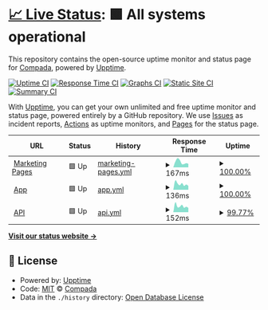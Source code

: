 # [📈 Live Status](https://status.compada.dev): <!--live status--> **🟩 All systems operational**

This repository contains the open-source uptime monitor and status page for [Compada](https://www.compada.io), powered by [Upptime](https://github.com/upptime/upptime).

[![Uptime CI](https://github.com/compada/upptime/workflows/Uptime%20CI/badge.svg)](https://github.com/compada/upptime/actions?query=workflow%3A%22Uptime+CI%22)
[![Response Time CI](https://github.com/compada/upptime/workflows/Response%20Time%20CI/badge.svg)](https://github.com/compada/upptime/actions?query=workflow%3A%22Response+Time+CI%22)
[![Graphs CI](https://github.com/compada/upptime/workflows/Graphs%20CI/badge.svg)](https://github.com/compada/upptime/actions?query=workflow%3A%22Graphs+CI%22)
[![Static Site CI](https://github.com/compada/upptime/workflows/Static%20Site%20CI/badge.svg)](https://github.com/compada/upptime/actions?query=workflow%3A%22Static+Site+CI%22)
[![Summary CI](https://github.com/compada/upptime/workflows/Summary%20CI/badge.svg)](https://github.com/compada/upptime/actions?query=workflow%3A%22Summary+CI%22)

With [Upptime](https://upptime.js.org), you can get your own unlimited and free uptime monitor and status page, powered entirely by a GitHub repository. We use [Issues](https://github.com/compada/upptime/issues) as incident reports, [Actions](https://github.com/compada/upptime/actions) as uptime monitors, and [Pages](https://status.compada.dev) for the status page.

<!--start: status pages-->
<!-- This summary is generated by Upptime (https://github.com/upptime/upptime) -->
<!-- Do not edit this manually, your changes will be overwritten -->
<!-- prettier-ignore -->
| URL | Status | History | Response Time | Uptime |
| --- | ------ | ------- | ------------- | ------ |
| <img alt="" src="https://icons.duckduckgo.com/ip3/www.compada.io.ico" height="13"> [Marketing Pages](https://www.compada.io) | 🟩 Up | [marketing-pages.yml](https://github.com/compada/upptime/commits/HEAD/history/marketing-pages.yml) | <details><summary><img alt="Response time graph" src="./graphs/marketing-pages/response-time-week.png" height="20"> 167ms</summary><br><a href="https://status.compada.dev/history/marketing-pages"><img alt="Response time 157" src="https://img.shields.io/endpoint?url=https%3A%2F%2Fraw.githubusercontent.com%2Fcompada%2Fupptime%2FHEAD%2Fapi%2Fmarketing-pages%2Fresponse-time.json"></a><br><a href="https://status.compada.dev/history/marketing-pages"><img alt="24-hour response time 268" src="https://img.shields.io/endpoint?url=https%3A%2F%2Fraw.githubusercontent.com%2Fcompada%2Fupptime%2FHEAD%2Fapi%2Fmarketing-pages%2Fresponse-time-day.json"></a><br><a href="https://status.compada.dev/history/marketing-pages"><img alt="7-day response time 167" src="https://img.shields.io/endpoint?url=https%3A%2F%2Fraw.githubusercontent.com%2Fcompada%2Fupptime%2FHEAD%2Fapi%2Fmarketing-pages%2Fresponse-time-week.json"></a><br><a href="https://status.compada.dev/history/marketing-pages"><img alt="30-day response time 145" src="https://img.shields.io/endpoint?url=https%3A%2F%2Fraw.githubusercontent.com%2Fcompada%2Fupptime%2FHEAD%2Fapi%2Fmarketing-pages%2Fresponse-time-month.json"></a><br><a href="https://status.compada.dev/history/marketing-pages"><img alt="1-year response time 157" src="https://img.shields.io/endpoint?url=https%3A%2F%2Fraw.githubusercontent.com%2Fcompada%2Fupptime%2FHEAD%2Fapi%2Fmarketing-pages%2Fresponse-time-year.json"></a></details> | <details><summary><a href="https://status.compada.dev/history/marketing-pages">100.00%</a></summary><a href="https://status.compada.dev/history/marketing-pages"><img alt="All-time uptime 100.00%" src="https://img.shields.io/endpoint?url=https%3A%2F%2Fraw.githubusercontent.com%2Fcompada%2Fupptime%2FHEAD%2Fapi%2Fmarketing-pages%2Fuptime.json"></a><br><a href="https://status.compada.dev/history/marketing-pages"><img alt="24-hour uptime 100.00%" src="https://img.shields.io/endpoint?url=https%3A%2F%2Fraw.githubusercontent.com%2Fcompada%2Fupptime%2FHEAD%2Fapi%2Fmarketing-pages%2Fuptime-day.json"></a><br><a href="https://status.compada.dev/history/marketing-pages"><img alt="7-day uptime 100.00%" src="https://img.shields.io/endpoint?url=https%3A%2F%2Fraw.githubusercontent.com%2Fcompada%2Fupptime%2FHEAD%2Fapi%2Fmarketing-pages%2Fuptime-week.json"></a><br><a href="https://status.compada.dev/history/marketing-pages"><img alt="30-day uptime 100.00%" src="https://img.shields.io/endpoint?url=https%3A%2F%2Fraw.githubusercontent.com%2Fcompada%2Fupptime%2FHEAD%2Fapi%2Fmarketing-pages%2Fuptime-month.json"></a><br><a href="https://status.compada.dev/history/marketing-pages"><img alt="1-year uptime 100.00%" src="https://img.shields.io/endpoint?url=https%3A%2F%2Fraw.githubusercontent.com%2Fcompada%2Fupptime%2FHEAD%2Fapi%2Fmarketing-pages%2Fuptime-year.json"></a></details>
| <img alt="" src="https://icons.duckduckgo.com/ip3/app.compada.dev.ico" height="13"> [App](https://app.compada.dev) | 🟩 Up | [app.yml](https://github.com/compada/upptime/commits/HEAD/history/app.yml) | <details><summary><img alt="Response time graph" src="./graphs/app/response-time-week.png" height="20"> 136ms</summary><br><a href="https://status.compada.dev/history/app"><img alt="Response time 165" src="https://img.shields.io/endpoint?url=https%3A%2F%2Fraw.githubusercontent.com%2Fcompada%2Fupptime%2FHEAD%2Fapi%2Fapp%2Fresponse-time.json"></a><br><a href="https://status.compada.dev/history/app"><img alt="24-hour response time 210" src="https://img.shields.io/endpoint?url=https%3A%2F%2Fraw.githubusercontent.com%2Fcompada%2Fupptime%2FHEAD%2Fapi%2Fapp%2Fresponse-time-day.json"></a><br><a href="https://status.compada.dev/history/app"><img alt="7-day response time 136" src="https://img.shields.io/endpoint?url=https%3A%2F%2Fraw.githubusercontent.com%2Fcompada%2Fupptime%2FHEAD%2Fapi%2Fapp%2Fresponse-time-week.json"></a><br><a href="https://status.compada.dev/history/app"><img alt="30-day response time 156" src="https://img.shields.io/endpoint?url=https%3A%2F%2Fraw.githubusercontent.com%2Fcompada%2Fupptime%2FHEAD%2Fapi%2Fapp%2Fresponse-time-month.json"></a><br><a href="https://status.compada.dev/history/app"><img alt="1-year response time 165" src="https://img.shields.io/endpoint?url=https%3A%2F%2Fraw.githubusercontent.com%2Fcompada%2Fupptime%2FHEAD%2Fapi%2Fapp%2Fresponse-time-year.json"></a></details> | <details><summary><a href="https://status.compada.dev/history/app">100.00%</a></summary><a href="https://status.compada.dev/history/app"><img alt="All-time uptime 94.07%" src="https://img.shields.io/endpoint?url=https%3A%2F%2Fraw.githubusercontent.com%2Fcompada%2Fupptime%2FHEAD%2Fapi%2Fapp%2Fuptime.json"></a><br><a href="https://status.compada.dev/history/app"><img alt="24-hour uptime 100.00%" src="https://img.shields.io/endpoint?url=https%3A%2F%2Fraw.githubusercontent.com%2Fcompada%2Fupptime%2FHEAD%2Fapi%2Fapp%2Fuptime-day.json"></a><br><a href="https://status.compada.dev/history/app"><img alt="7-day uptime 100.00%" src="https://img.shields.io/endpoint?url=https%3A%2F%2Fraw.githubusercontent.com%2Fcompada%2Fupptime%2FHEAD%2Fapi%2Fapp%2Fuptime-week.json"></a><br><a href="https://status.compada.dev/history/app"><img alt="30-day uptime 100.00%" src="https://img.shields.io/endpoint?url=https%3A%2F%2Fraw.githubusercontent.com%2Fcompada%2Fupptime%2FHEAD%2Fapi%2Fapp%2Fuptime-month.json"></a><br><a href="https://status.compada.dev/history/app"><img alt="1-year uptime 94.07%" src="https://img.shields.io/endpoint?url=https%3A%2F%2Fraw.githubusercontent.com%2Fcompada%2Fupptime%2FHEAD%2Fapi%2Fapp%2Fuptime-year.json"></a></details>
| <img alt="" src="https://icons.duckduckgo.com/ip3/api.compada.dev.ico" height="13"> [API](https://api.compada.dev/healthz) | 🟩 Up | [api.yml](https://github.com/compada/upptime/commits/HEAD/history/api.yml) | <details><summary><img alt="Response time graph" src="./graphs/api/response-time-week.png" height="20"> 152ms</summary><br><a href="https://status.compada.dev/history/api"><img alt="Response time 154" src="https://img.shields.io/endpoint?url=https%3A%2F%2Fraw.githubusercontent.com%2Fcompada%2Fupptime%2FHEAD%2Fapi%2Fapi%2Fresponse-time.json"></a><br><a href="https://status.compada.dev/history/api"><img alt="24-hour response time 146" src="https://img.shields.io/endpoint?url=https%3A%2F%2Fraw.githubusercontent.com%2Fcompada%2Fupptime%2FHEAD%2Fapi%2Fapi%2Fresponse-time-day.json"></a><br><a href="https://status.compada.dev/history/api"><img alt="7-day response time 152" src="https://img.shields.io/endpoint?url=https%3A%2F%2Fraw.githubusercontent.com%2Fcompada%2Fupptime%2FHEAD%2Fapi%2Fapi%2Fresponse-time-week.json"></a><br><a href="https://status.compada.dev/history/api"><img alt="30-day response time 154" src="https://img.shields.io/endpoint?url=https%3A%2F%2Fraw.githubusercontent.com%2Fcompada%2Fupptime%2FHEAD%2Fapi%2Fapi%2Fresponse-time-month.json"></a><br><a href="https://status.compada.dev/history/api"><img alt="1-year response time 154" src="https://img.shields.io/endpoint?url=https%3A%2F%2Fraw.githubusercontent.com%2Fcompada%2Fupptime%2FHEAD%2Fapi%2Fapi%2Fresponse-time-year.json"></a></details> | <details><summary><a href="https://status.compada.dev/history/api">99.77%</a></summary><a href="https://status.compada.dev/history/api"><img alt="All-time uptime 97.30%" src="https://img.shields.io/endpoint?url=https%3A%2F%2Fraw.githubusercontent.com%2Fcompada%2Fupptime%2FHEAD%2Fapi%2Fapi%2Fuptime.json"></a><br><a href="https://status.compada.dev/history/api"><img alt="24-hour uptime 98.37%" src="https://img.shields.io/endpoint?url=https%3A%2F%2Fraw.githubusercontent.com%2Fcompada%2Fupptime%2FHEAD%2Fapi%2Fapi%2Fuptime-day.json"></a><br><a href="https://status.compada.dev/history/api"><img alt="7-day uptime 99.77%" src="https://img.shields.io/endpoint?url=https%3A%2F%2Fraw.githubusercontent.com%2Fcompada%2Fupptime%2FHEAD%2Fapi%2Fapi%2Fuptime-week.json"></a><br><a href="https://status.compada.dev/history/api"><img alt="30-day uptime 99.95%" src="https://img.shields.io/endpoint?url=https%3A%2F%2Fraw.githubusercontent.com%2Fcompada%2Fupptime%2FHEAD%2Fapi%2Fapi%2Fuptime-month.json"></a><br><a href="https://status.compada.dev/history/api"><img alt="1-year uptime 97.30%" src="https://img.shields.io/endpoint?url=https%3A%2F%2Fraw.githubusercontent.com%2Fcompada%2Fupptime%2FHEAD%2Fapi%2Fapi%2Fuptime-year.json"></a></details>

<!--end: status pages-->

[**Visit our status website →**](https://status.compada.dev)

## 📄 License

- Powered by: [Upptime](https://github.com/upptime/upptime)
- Code: [MIT](./LICENSE) © [Compada](https://www.compada.io)
- Data in the `./history` directory: [Open Database License](https://opendatacommons.org/licenses/odbl/1-0/)
